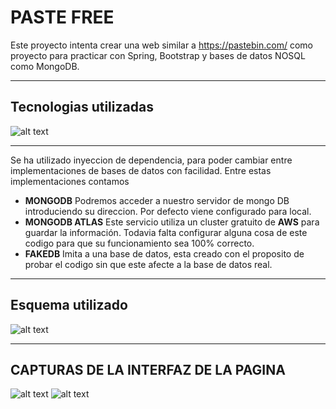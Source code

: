 #  PASTE FREE

Este proyecto intenta crear una web similar a https://pastebin.com/ como proyecto para practicar con Spring, Bootstrap y bases de datos NOSQL como MongoDB.  


------------

## **Tecnologias utilizadas**

![alt text](https://i.imgur.com/9BGJukV.png)

------------



Se ha utilizado inyeccion de dependencia, para poder cambiar entre implementaciones de bases de datos con facilidad. Entre estas implementaciones contamos

- **MONGODB** Podremos acceder a nuestro servidor de mongo DB introduciendo su direccion. Por defecto viene configurado para local.
- **MONGODB ATLAS** Este servicio utiliza un cluster gratuito de **AWS** para guardar la información. Todavia falta configurar alguna cosa de este codigo para que su funcionamiento sea 100% correcto.
- **FAKEDB** Imita a una base de datos, esta creado con el proposito de probar el codigo sin que este afecte a la base de datos real.


------------


## **Esquema utilizado**


![alt text](https://i.imgur.com/aaUIStd.png)


------------


## **CAPTURAS DE LA INTERFAZ DE LA PAGINA**

![alt text](https://i.imgur.com/jF92P4C.png)
![alt text](https://i.imgur.com/cmONj18.png)
